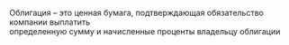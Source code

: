 Облигация – это ценная бумага, подтверждающая обязательство компании выплатить  
определенную сумму и начисленные проценты владельцу облигации